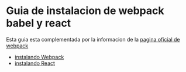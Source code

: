 # Guia de instalacion de webpack babel y react

Esta guia esta complementada por la informacion de la [pagina oficial de webpack](https://webpack.js.org/) 


- [instalando Webpack](<./Guias/InstalandoWP.md>)
- [instalando React](<./Guias/InstalandoR.md>)